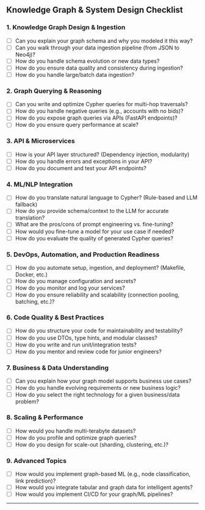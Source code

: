 
## **Knowledge Graph & System Design Checklist**

### 1. **Knowledge Graph Design & Ingestion**
- [ ] Can you explain your graph schema and why you modeled it this way?
- [ ] Can you walk through your data ingestion pipeline (from JSON to Neo4j)?
- [ ] How do you handle schema evolution or new data types?
- [ ] How do you ensure data quality and consistency during ingestion?
- [ ] How do you handle large/batch data ingestion?

### 2. **Graph Querying & Reasoning**
- [ ] Can you write and optimize Cypher queries for multi-hop traversals?
- [ ] How do you handle negative queries (e.g., accounts with no bids)?
- [ ] How do you expose graph queries via APIs (FastAPI endpoints)?
- [ ] How do you ensure query performance at scale?

### 3. **API & Microservices**
- [ ] How is your API layer structured? (Dependency injection, modularity)
- [ ] How do you handle errors and exceptions in your API?
- [ ] How do you document and test your API endpoints?

### 4. **ML/NLP Integration**
- [ ] How do you translate natural language to Cypher? (Rule-based and LLM fallback)
- [ ] How do you provide schema/context to the LLM for accurate translation?
- [ ] What are the pros/cons of prompt engineering vs. fine-tuning?
- [ ] How would you fine-tune a model for your use case if needed?
- [ ] How do you evaluate the quality of generated Cypher queries?

### 5. **DevOps, Automation, and Production Readiness**
- [ ] How do you automate setup, ingestion, and deployment? (Makefile, Docker, etc.)
- [ ] How do you manage configuration and secrets?
- [ ] How do you monitor and log your services?
- [ ] How do you ensure reliability and scalability (connection pooling, batching, etc.)?

### 6. **Code Quality & Best Practices**
- [ ] How do you structure your code for maintainability and testability?
- [ ] How do you use DTOs, type hints, and modular classes?
- [ ] How do you write and run unit/integration tests?
- [ ] How do you mentor and review code for junior engineers?

### 7. **Business & Data Understanding**
- [ ] Can you explain how your graph model supports business use cases?
- [ ] How do you handle evolving requirements or new business logic?
- [ ] How do you select the right technology for a given business/data problem?

### 8. **Scaling & Performance**
- [ ] How would you handle multi-terabyte datasets?
- [ ] How do you profile and optimize graph queries?
- [ ] How do you design for scale-out (sharding, clustering, etc.)?

### 9. Advanced Topics
- [ ] How would you implement graph-based ML (e.g., node classification, link prediction)?
- [ ] How would you integrate tabular and graph data for intelligent agents?
- [ ] How would you implement CI/CD for your graph/ML pipelines?

---